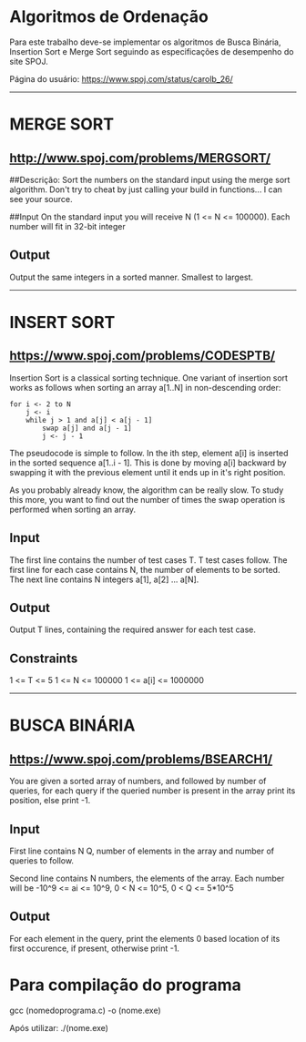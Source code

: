 # Algoritmos de Ordenação

Para este trabalho deve-se implementar os algoritmos de Busca Binária, Insertion Sort e Merge Sort seguindo as especificações de desempenho do site SPOJ.

Página do usuário:
https://www.spoj.com/status/carolb_26/
____
# MERGE SORT
## http://www.spoj.com/problems/MERGSORT/

##Descrição:
Sort the numbers on the standard input using the merge sort algorithm. Don't try to cheat by just calling your build in functions... I can see your source.

##Input
On the standard input you will receive N (1 <= N <= 100000). Each number will fit in 32-bit integer

## Output
Output the same integers in a sorted manner. Smallest to largest.
____
# INSERT SORT
## https://www.spoj.com/problems/CODESPTB/

Insertion Sort is a classical sorting technique. One variant of insertion sort works as follows when sorting an array a[1..N] in non-descending order:

~~~
for i <- 2 to N
    j <- i
    while j > 1 and a[j] < a[j - 1]
        swap a[j] and a[j - 1]
        j <- j - 1
~~~
The pseudocode is simple to follow. In the ith step, element a[i] is inserted in the sorted sequence a[1..i - 1]. This is done by moving a[i] backward by swapping it with the previous element until it ends up in it's right position.

As you probably already know, the algorithm can be really slow. To study this more, you want to find out the number of times the swap operation is performed when sorting an array.

## Input
The first line contains the number of test cases T. T test cases follow. The first line for each case contains N, the number of elements to be sorted. The next line contains N integers a[1], a[2] ... a[N].

## Output
Output T lines, containing the required answer for each test case.

## Constraints
1 <= T <= 5
1 <= N <= 100000
1 <= a[i] <= 1000000
____
# BUSCA BINÁRIA
## https://www.spoj.com/problems/BSEARCH1/

You are given a sorted array of numbers, and followed by number of queries, for each query if the queried number is present in the array print its position, else print -1.

## Input
First line contains N Q, number of elements in the array and number of queries to follow.

Second line contains N numbers, the elements of the array. Each number will be -10^9 <= ai <= 10^9, 0 < N <= 10^5, 0 < Q <= 5*10^5

## Output
For each element in the query, print the elements 0 based location of its first occurence, if present, otherwise print -1.

# Para compilação do programa
gcc (nomedoprograma.c) -o (nome.exe)

Após utilizar:
./(nome.exe)
